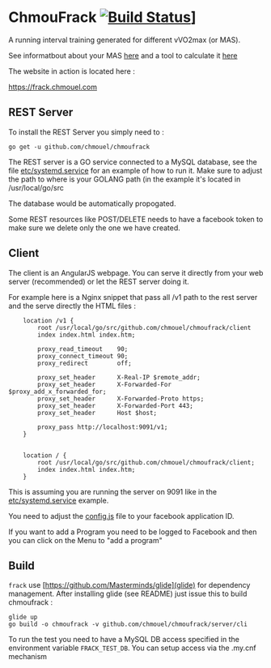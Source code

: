 ChmouFrack [![Build Status][travis-badge]][travis]]
==========

A running interval training generated for different vVO2max (or MAS).

See informatbout about your MAS [here](http://www.scienceforsport.com/maximal-aerobic-speed-mas/) and a tool to calculate it [here](https://www.2peak.com/tools/mas.php)

The website in action is located here :

https://frack.chmouel.com


[travis]: <https://travis-ci.org/chmouel/chmoufrack>
[travis-badge]: <https://travis-ci.org/chmouel/chmoufrack.svg?branch=master>

## REST Server

To install the REST Server you simply need to :

```shell
go get -u github.com/chmouel/chmoufrack
```

The REST server is a GO service connected to a MySQL database, see the file [etc/systemd.service](etc/systemd.service) for an example of how to run it. Make sure to adjust the path to where is your GOLANG path (in the example it's located in /usr/local/go/src

The database would be automatically propogated.

Some REST resources like POST/DELETE needs to have a facebook token to make sure we delete only the one we have created.

## Client

The client is an AngularJS webpage. You can serve it directly from your web server (recommended) or let the REST server doing it.

For example here is a Nginx snippet that pass all /v1 path to the rest server and the serve directly the HTML files :

```
    location /v1 {
        root /usr/local/go/src/github.com/chmouel/chmoufrack/client
        index index.html index.htm;

        proxy_read_timeout    90;
        proxy_connect_timeout 90;
        proxy_redirect        off;

        proxy_set_header      X-Real-IP $remote_addr;
        proxy_set_header      X-Forwarded-For $proxy_add_x_forwarded_for;
        proxy_set_header      X-Forwarded-Proto https;
        proxy_set_header      X-Forwarded-Port 443;
        proxy_set_header      Host $host;

        proxy_pass http://localhost:9091/v1;
    }


    location / {
        root /usr/local/go/src/github.com/chmouel/chmoufrack/client;
        index index.html index.htm;
    }
```

This is assuming you are running the server on 9091 like in the [etc/systemd.service](etc/systemd.service) example.

You need to adjust the [config.js](client/js/config.js) file to your facebook application ID.

If you want to add a Program you need to be logged to Facebook and then you can click on the Menu to "add a program"


## Build

``frack`` use [https://github.com/Masterminds/glide](glide) for dependency management. After installing glide (see README) just issue this to build chmoufrack :

```
glide up
go build -o chmoufrack -v github.com/chmouel/chmoufrack/server/cli
```

To run the test you need to have a MySQL DB access specified in the environment variable `FRACK_TEST_DB`. You can setup access via the .my.cnf mechanism
